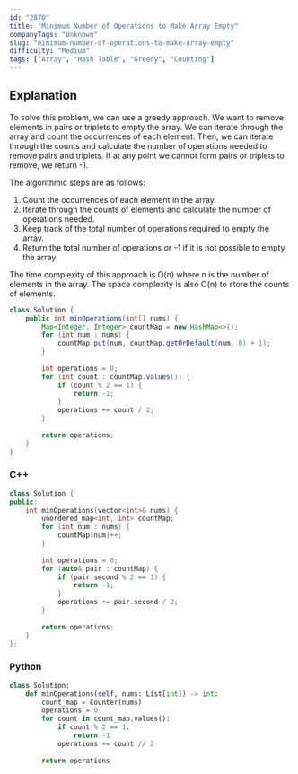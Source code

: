 ```yaml
---
id: "2870"
title: "Minimum Number of Operations to Make Array Empty"
companyTags: "Unknown"
slug: "minimum-number-of-operations-to-make-array-empty"
difficulty: "Medium"
tags: ["Array", "Hash Table", "Greedy", "Counting"]
---
```


## Explanation

To solve this problem, we can use a greedy approach. We want to remove elements in pairs or triplets to empty the array. We can iterate through the array and count the occurrences of each element. Then, we can iterate through the counts and calculate the number of operations needed to remove pairs and triplets. If at any point we cannot form pairs or triplets to remove, we return -1.

The algorithmic steps are as follows:
1. Count the occurrences of each element in the array.
2. Iterate through the counts of elements and calculate the number of operations needed.
3. Keep track of the total number of operations required to empty the array.
4. Return the total number of operations or -1 if it is not possible to empty the array.

The time complexity of this approach is O(n) where n is the number of elements in the array. The space complexity is also O(n) to store the counts of elements.
```java
class Solution {
    public int minOperations(int[] nums) {
        Map<Integer, Integer> countMap = new HashMap<>();
        for (int num : nums) {
            countMap.put(num, countMap.getOrDefault(num, 0) + 1);
        }
        
        int operations = 0;
        for (int count : countMap.values()) {
            if (count % 2 == 1) {
                return -1;
            }
            operations += count / 2;
        }
        
        return operations;
    }
}
```

### C++
```cpp
class Solution {
public:
    int minOperations(vector<int>& nums) {
        unordered_map<int, int> countMap;
        for (int num : nums) {
            countMap[num]++;
        }
        
        int operations = 0;
        for (auto& pair : countMap) {
            if (pair.second % 2 == 1) {
                return -1;
            }
            operations += pair.second / 2;
        }
        
        return operations;
    }
};
```

### Python
```python
class Solution:
    def minOperations(self, nums: List[int]) -> int:
        count_map = Counter(nums)
        operations = 0
        for count in count_map.values():
            if count % 2 == 1:
                return -1
            operations += count // 2
        
        return operations
```